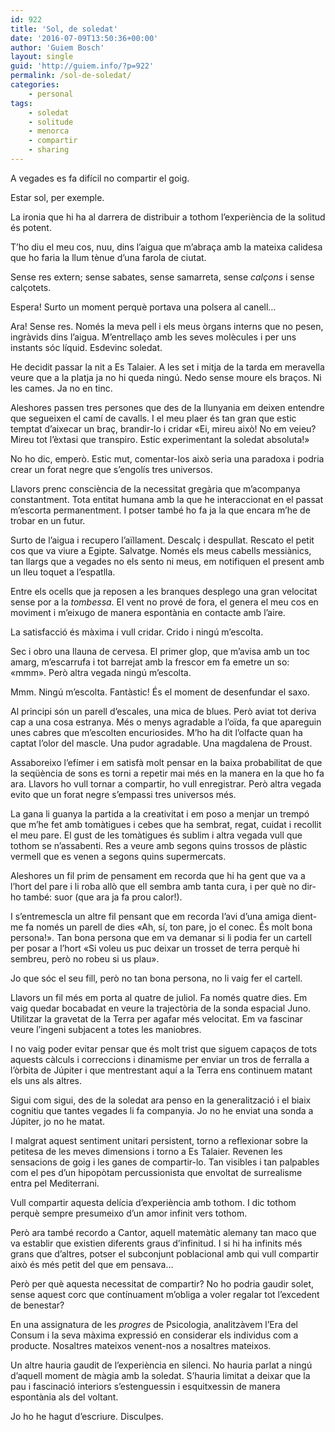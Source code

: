 ```yaml
---
id: 922
title: 'Sol, de soledat'
date: '2016-07-09T13:50:36+00:00'
author: 'Guiem Bosch'
layout: single
guid: 'http://guiem.info/?p=922'
permalink: /sol-de-soledat/
categories:
    - personal
tags:
    - soledat
    - solitude
    - menorca
    - compartir
    - sharing
---
```


A vegades es fa difícil no compartir el goig.

Estar sol, per exemple.

La ironia que hi ha al darrera de distribuir a tothom l’experiència de la solitud és potent.

T’ho diu el meu cos, nuu, dins l’aigua que m’abraça amb la mateixa calidesa que ho faria la llum tènue d’una farola de ciutat.

Sense res extern; sense sabates, sense samarreta, sense *calçons* i sense calçotets.

Espera! Surto un moment perquè portava una polsera al canell…

Ara! Sense res. Només la meva pell i els meus òrgans interns que no pesen, ingràvids dins l’aigua. M’entrellaço amb les seves molècules i per uns instants sóc líquid. Esdevinc soledat.

He decidit passar la nit a Es Talaier. A les set i mitja de la tarda em meravella veure que a la platja ja no hi queda ningú. Nedo sense moure els braços. Ni les cames. Ja no en tinc.

Aleshores passen tres persones que des de la llunyania em deixen entendre que segueixen el camí de cavalls. I el meu plaer és tan gran que estic temptat d’aixecar un braç, brandir-lo i cridar «Ei, mireu això! No em veieu? Mireu tot l’èxtasi que transpiro. Estic experimentant la soledat absoluta!»

No ho dic, emperò. Estic mut, comentar-los això seria una paradoxa i podria crear un forat negre que s’engolís tres universos.

Llavors prenc consciència de la necessitat gregària que m’acompanya constantment. Tota entitat humana amb la que he interaccionat en el passat m’escorta permanentment. I potser també ho fa ja la que encara m’he de trobar en un futur.

Surto de l’aigua i recupero l’aïllament. Descalç i despullat. Rescato el petit cos que va viure a Egipte. Salvatge. Només els meus cabells messiànics, tan llargs que a vegades no els sento ni meus, em notifiquen el present amb un lleu toquet a l’espatlla.

Entre els ocells que ja reposen a les branques desplego una gran velocitat sense por a la *tombessa*. El vent no prové de fora, el genera el meu cos en moviment i m’eixugo de manera espontània en contacte amb l’aire.

La satisfacció és màxima i vull cridar. Crido i ningú m’escolta.

Sec i obro una llauna de cervesa. El primer glop, que m’avisa amb un toc amarg, m’escarrufa i tot barrejat amb la frescor em fa emetre un so: «mmm». Però altra vegada ningú m’escolta.

Mmm. Ningú m’escolta. Fantàstic! És el moment de desenfundar el saxo.

Al principi són un parell d’escales, una mica de blues. Però aviat tot deriva cap a una cosa estranya. Més o menys agradable a l’oïda, fa que apareguin unes cabres que m’escolten encuriosides. M’ho ha dit l’olfacte quan ha captat l’olor del mascle. Una pudor agradable. Una magdalena de Proust.

Assaboreixo l’efímer i em satisfà molt pensar en la baixa probabilitat de que la seqüència de sons es torni a repetir mai més en la manera en la que ho fa ara. Llavors ho vull tornar a compartir, ho vull enregistrar. Però altra vegada evito que un forat negre s’empassi tres universos més.

La gana li guanya la partida a la creativitat i em poso a menjar un trempó que m’he fet amb tomàtigues i cebes que ha sembrat, regat, cuidat i recollit el meu pare. El gust de les tomàtigues és sublim i altra vegada vull que tothom se n’assabenti. Res a veure amb segons quins trossos de plàstic vermell que es venen a segons quins supermercats.

Aleshores un fil prim de pensament em recorda que hi ha gent que va a l’hort del pare i li roba allò que ell sembra amb tanta cura, i per què no dir-ho també: suor (que ara ja fa prou calor!).

I s’entremescla un altre fil pensant que em recorda l’avi d’una amiga dient-me fa només un parell de dies «Ah, sí, ton pare, jo el conec. És molt bona persona!». Tan bona persona que em va demanar si li podia fer un cartell per posar a l’hort «Si voleu us puc deixar un trosset de terra perquè hi sembreu, però no robeu si us plau».

Jo que sóc el seu fill, però no tan bona persona, no li vaig fer el cartell.

Llavors un fil més em porta al quatre de juliol. Fa només quatre dies. Em vaig quedar bocabadat en veure la trajectòria de la sonda espacial Juno. Utilitzar la gravetat de la Terra per agafar més velocitat. Em va fascinar veure l’ingeni subjacent a totes les maniobres.

I no vaig poder evitar pensar que és molt trist que siguem capaços de tots aquests càlculs i correccions i dinamisme per enviar un tros de ferralla a l’òrbita de Júpiter i que mentrestant aquí a la Terra ens continuem matant els uns als altres.

Sigui com sigui, des de la soledat ara penso en la generalització i el biaix cognitiu que tantes vegades li fa companyia. Jo no he enviat una sonda a Júpiter, jo no he matat.

I malgrat aquest sentiment unitari persistent, torno a reflexionar sobre la petitesa de les meves dimensions i torno a Es Talaier. Revenen les sensacions de goig i les ganes de compartir-lo. Tan visibles i tan palpables com el pes d’un hipopòtam percussionista que envoltat de surrealisme entra pel Mediterrani.

Vull compartir aquesta delícia d’experiència amb tothom. I dic tothom perquè sempre presumeixo d’un amor infinit vers tothom.

Però ara també recordo a Cantor, aquell matemàtic alemany tan maco que va establir que existien diferents graus d’infinitud. I si hi ha infinits més grans que d’altres, potser el subconjunt poblacional amb qui vull compartir això és més petit del que em pensava…

Però per què aquesta necessitat de compartir? No ho podria gaudir solet, sense aquest corc que contínuament m’obliga a voler regalar tot l’excedent de benestar?

En una assignatura de les *progres* de Psicologia, analitzàvem l’Era del Consum i la seva màxima expressió en considerar els individus com a producte. Nosaltres mateixos venent-nos a nosaltres mateixos.

Un altre hauria gaudit de l’experiència en silenci. No hauria parlat a ningú d’aquell moment de màgia amb la soledat. S’hauria limitat a deixar que la pau i fascinació interiors s’estenguessin i esquitxessin de manera espontània als del voltant.

Jo ho he hagut d’escriure. Disculpes.
